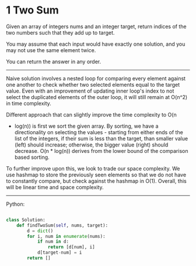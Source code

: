 # 1 Two Sum

Given an array of integers nums and an integer target, return indices of the
two numbers such that they add up to target.

You may assume that each input would have exactly one solution, and you may not
use the same element twice.

You can return the answer in any order.

---

Naive solution involves a nested loop for comparing every element against one
another to check whether two selected elements equal to the target value. Even
with an improvement of updating inner loop's index to not select the duplicated
elements of the outer loop, it will still remain at O(n^2) in time complexity.

Different approach that can slightly improve the time complexity to O(n
* log(n)) is first we sort the given array. By sorting, we have
  a directionality on selecting the values - starting from either ends of the
  list of the integers, if their sum is less than the target, than smaller
  value (left) should increase; otherwise, the bigger value (right) should
  decrease. O(n * log(n)) derives from the lower bound of the comparison based
  sorting.

To further improve upon this, we look to trade our space complexity. We use
hashmap to store the previously seen elements so that we do not have to
constantly compare, but check against the hashmap in O(1). Overall, this will
be linear time and space complexity.

---

Python:

```python

class Solution:
    def findTwoSum(self, nums, target):
        d = dict()
        for i, num in enumerate(nums):
            if num in d:
                return [d[num], i]
            d[target-num] = i
        return []
```
